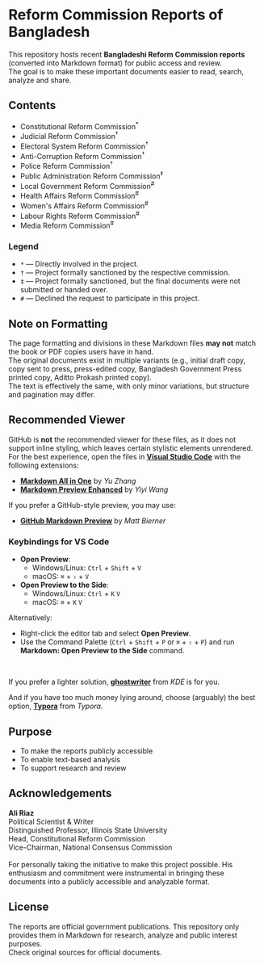 # Reform Commission Reports of Bangladesh

This repository hosts recent **Bangladeshi Reform Commission reports** (converted into Markdown format) for public access and review.  
The goal is to make these important documents easier to read, search, analyze and share.

## Contents
- Constitutional Reform Commission<sup>*</sup>
- Judicial Reform Commission<sup>†</sup>
- Electoral System Reform Commission<sup>†</sup>
- Anti-Corruption Reform Commission<sup>†</sup>
- Police Reform Commission<sup>†</sup>
- Public Administration Reform Commission<sup>‡</sup>
- Local Government Reform Commission<sup>#</sup>
- Health Affairs Reform Commission<sup>#</sup>
- Women's Affairs Reform Commission<sup>#</sup>
- Labour Rights Reform Commission<sup>#</sup>
- Media Reform Commission<sup>#</sup>

### Legend
- `*` — Directly involved in the project.  
- `†` — Project formally sanctioned by the respective commission.  
- `‡` — Project formally sanctioned, but the final documents were not submitted or handed over.  
- `#` — Declined the request to participate in this project.

## Note on Formatting
The page formatting and divisions in these Markdown files **may not** match the book or PDF copies users have in hand.  
The original documents exist in multiple variants (e.g., initial draft copy, copy sent to press, press-edited copy, Bangladesh Government Press printed copy, Aditto Prokash printed copy).  
The text is effectively the same, with only minor variations, but structure and pagination may differ.

## Recommended Viewer
GitHub is **not** the recommended viewer for these files, as it does not support inline styling, which leaves certain stylistic elements unrendered.  
For the best experience, open the files in **[Visual Studio Code](https://code.visualstudio.com/)** with the following extensions:  
- **[Markdown All in One](https://marketplace.visualstudio.com/items?itemName=yzhang.markdown-all-in-one)** by *Yu Zhang*  
- **[Markdown Preview Enhanced](https://marketplace.visualstudio.com/items?itemName=shd101wyy.markdown-preview-enhanced)** by *Yiyi Wang*  

If you prefer a GitHub-style preview, you may use:  
- **[GitHub Markdown Preview](https://marketplace.visualstudio.com/items?itemName=bierner.github-markdown-preview)** by *Matt Bierner*  

### Keybindings for VS Code
- **Open Preview**:   
  - Windows/Linux: `Ctrl` + `Shift` + `V`  
  - macOS: `⌘` + `⇧` + `V` 
- **Open Preview to the Side**:  
  - Windows/Linux: `Ctrl` + `K` `V`
  - macOS: `⌘` + `K` `V`    

Alternatively:  
- Right-click the editor tab and select **Open Preview**.  
- Use the Command Palette (`Ctrl` + `Shift` + `P` or `⌘` + `⇧` + `P`) and run **Markdown: Open Preview to the Side** command. 
<br>

If you prefer a lighter solution, **[ghostwriter](https://ghostwriter.kde.org/)** from *KDE* is for you.

And if you have too much money lying around, choose (arguably) the best option, **[Typora](https://typora.io/)** from *Typora*. 

## Purpose
- To make the reports publicly accessible
- To enable text-based analysis
- To support research and review

## Acknowledgements

**Ali Riaz**<br>Political Scientist & Writer<br>Distinguished Professor, Illinois State University<br>Head, Constitutional Reform Commission<br>Vice-Chairman, National Consensus Commission<br><br>For personally taking the initiative to make this project possible. His enthusiasm and commitment were instrumental in bringing these documents into a publicly accessible and analyzable format.

## License
The reports are official government publications. This repository only provides them in Markdown for research, analyze and public interest purposes.  
Check original sources for official documents.
